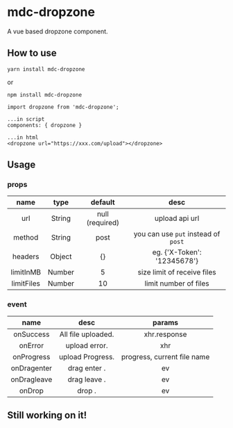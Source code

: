 # mdc-dropzone
A vue based dropzone component.

## How to use

```
yarn install mdc-dropzone
```
or
```
npm install mdc-dropzone
```

```
import dropzone from 'mdc-dropzone';

...in script
components: { dropzone }

...in html
<dropzone url="https://xxx.com/upload"></dropzone>
```

## Usage
### props
| name        | type       |  default            |  desc                              |
|:-----------:|:----------:|:-------------------:|:----------------------------------:|
| url         |   String   |   null (required)   | upload api url                     |
| method      |   String   |   post              | you can use `put` instead of `post`|
| headers     |   Object   |   {}                | eg. {'X-Token': '12345678'}        |
| limitInMB   |   Number   |   5                 | size limit of receive files        |
| limitFiles  |   Number   |   10                | limit number of files              |



### event
| name         |   desc               | params                       |
|:------------:|:--------------------:|:----------------------------:|
| onSuccess    |  All file uploaded.  |  xhr.response                |
| onError      |  upload error.       |  xhr                         |
| onProgress   |  upload Progress.    |  progress, current file name |
| onDragenter  |  drag enter .        |  ev                          |
| onDragleave  |  drag leave .        |  ev                          |
| onDrop       |  drop .              |  ev                          |

## Still working on it!
